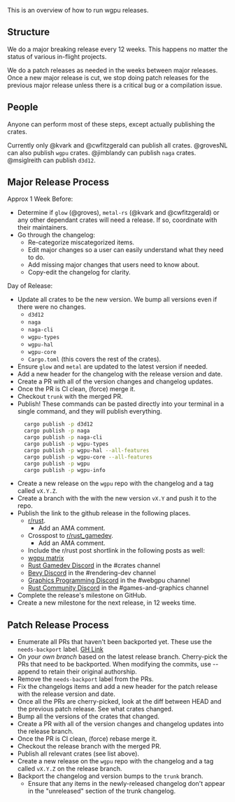 This is an overview of how to run wgpu releases.

## Structure

We do a major breaking release every 12 weeks. This happens no matter the status of various in-flight projects.

We do a patch releases as needed in the weeks between major releases. Once a new major release is cut, we stop doing patch releases for the previous major release unless there is a critical bug or a compilation issue.

## People

Anyone can perform most of these steps, except actually publishing the crates.

Currently only @kvark and @cwfitzgerald can publish all crates. @grovesNL can also publish `wgpu` crates. @jimblandy can publish `naga` crates. @msiglreith can publish `d3d12`.

## Major Release Process

Approx 1 Week Before:
- Determine if `glow` (@groves), `metal-rs` (@kvark and @cwfitzgerald) or any other dependant crates will need a release. If so, coordinate with their maintainers.
- Go through the changelog:
  - Re-categorize miscategorized items.
  - Edit major changes so a user can easily understand what they need to do.
  - Add missing major changes that users need to know about.
  - Copy-edit the changelog for clarity.

Day of Release:
- Update all crates to be the new version. We bump all versions even if there were no changes.
  - `d3d12`
  - `naga`
  - `naga-cli`
  - `wgpu-types`
  - `wgpu-hal`
  - `wgpu-core`
  - `Cargo.toml` (this covers the rest of the crates).
- Ensure `glow` and `metal` are updated to the latest version if needed.
- Add a new header for the changelog with the release version and date.
- Create a PR with all of the version changes and changelog updates.
- Once the PR is CI clean, (force) merge it.
- Checkout `trunk` with the merged PR.
- Publish! These commands can be pasted directly into your terminal in a single command, and they will publish everything.
  ```bash
    cargo publish -p d3d12
    cargo publish -p naga
    cargo publish -p naga-cli
    cargo publish -p wgpu-types
    cargo publish -p wgpu-hal --all-features
    cargo publish -p wgpu-core --all-features
    cargo publish -p wgpu
    cargo publish -p wgpu-info
  ```
- Create a new release on the `wgpu` repo with the changelog and a tag called `vX.Y.Z`.
- Create a branch with the with the new version `vX.Y` and push it to the repo.
- Publish the link to the github release in the following places.
  - [r/rust](https://www.reddit.com/r/rust/).
    - Add an AMA comment.
  - Crosspost to [r/rust_gamedev](https://www.reddit.com/r/rust_gamedev/).
    - Add an AMA comment.
  - Include the r/rust post shortlink in the following posts as well:
  - [wgpu matrix](https://matrix.to/#/#wgpu:matrix.org)
  - [Rust Gamedev Discord](https://discord.gg/yNtPTb2) in the #crates channel
  - [Bevy Discord](https://discord.com/invite/bevy) in the #rendering-dev channel
  - [Graphics Programming Discord](https://discord.gg/6mgNGk7) in the #webgpu channel
  - [Rust Community Discord](https://discord.gg/rust-lang-community) in the #games-and-graphics channel
- Complete the release's milestone on GitHub.
- Create a new milestone for the next release, in 12 weeks time.

## Patch Release Process
- Enumerate all PRs that haven't been backported yet. These use the `needs-backport` label. [GH Link](https://github.com/gfx-rs/wgpu/issues?q=label%3A%22PR%3A+needs+back-porting)
- On _your own branch_ based on the latest release branch. Cherry-pick the PRs that need to be backported. When modifying the commits, use --append to retain their original authorship.
- Remove the `needs-backport` label from the PRs.
- Fix the changelogs items and add a new header for the patch release with the release version and date.
- Once all the PRs are cherry-picked, look at the diff between HEAD and the previous patch release. See what crates changed.
- Bump all the versions of the crates that changed.
- Create a PR with all of the version changes and changelog updates into the release branch.
- Once the PR is CI clean, (force) rebase merge it.
- Checkout the release branch with the merged PR.
- Publish all relevant crates (see list above).
- Create a new release on the `wgpu` repo with the changelog and a tag called `vX.Y.Z` on the release branch.
- Backport the changelog and version bumps to the `trunk` branch.
  - Ensure that any items in the newly-released changelog don't appear in the "unreleased" section of the trunk changelog.

